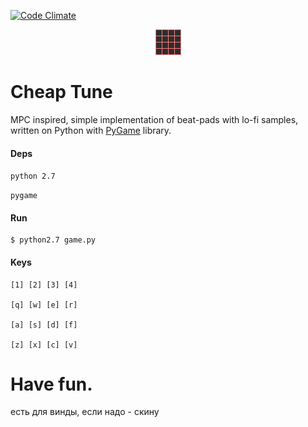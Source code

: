 [![Code Climate](https://codeclimate.com/github/fffuture/sjosjo/badges/gpa.svg)](https://codeclimate.com/github/fffuture/sjosjo)

<p align="center">
<img src="https://github.com/fffuture/cheapTune/blob/master/samples/image.png">
</p>

# Cheap Tune

MPC inspired, simple implementation of beat-pads with lo-fi samples, written on Python with [PyGame](https://github.com/pygame/pygame) library.

#### Deps

`python 2.7`

`pygame`

#### Run

```
$ python2.7 game.py
```

#### Keys

```
[1] [2] [3] [4] 

[q] [w] [e] [r]

[a] [s] [d] [f]

[z] [x] [c] [v]

```

# Have fun.

есть для винды, если надо - скину

